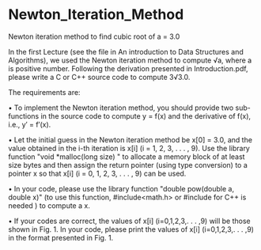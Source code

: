 # Newton_Iteration_Method
Newton iteration method to find cubic root of a = 3.0

In the first Lecture (see the file in An introduction to Data Structures and Algorithms), we used the Newton iteration method to compute √a, where a is positive number. Following the derivation presented in Introduction.pdf, please write a C or C++ source code to compute 3√3.0.

The requirements are:

• To implement the Newton iteration method, you should provide two sub-functions in the source code to compute y = f(x) and the derivative of f(x), i.e., y′ = f′(x).

• Let the initial guess in the Newton iteration method be x[0] = 3.0, and the value obtained in the i-th iteration is x[i] (i = 1, 2, 3, . . . , 9). Use the library function "void *malloc(long size) " to allocate a memory block of at least size bytes and then assign the return pointer (using type conversion) to a pointer x so that x[i] (i = 0, 1, 2, 3, . . . , 9) can be used.

• In your code, please use the library function "double pow(double a, double x)" (to use this function, #include<math.h> or #include<cmath> for C++ is needed ) to compute a x.

• If your codes are correct, the values of x[i] (i=0,1,2,3,. . . ,9) will be those shown in Fig. 1. In your code, please print the values of x[i] (i=0,1,2,3,. . . ,9) in the format presented in Fig. 1.

